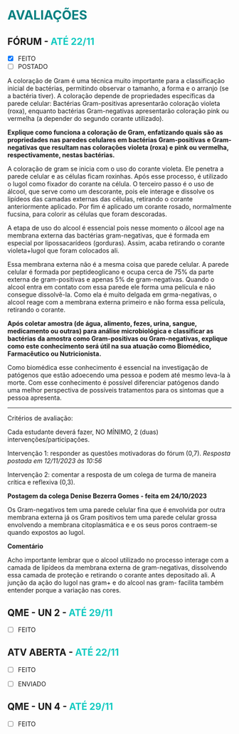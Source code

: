 # <span style="color:teal"> **AVALIAÇÕES** </span>

## FÓRUM - <span style="color:#12cac1">ATÉ 22/11</span>

* [X] FEITO
* [ ] POSTADO

A coloração de Gram é uma técnica muito importante para a classificação inicial de bactérias, permitindo observar o tamanho, a forma e o arranjo (se a bactéria tiver). A coloração depende de propriedades específicas da parede celular:  Bactérias Gram-positivas apresentarão coloração violeta (roxa), enquanto bactérias Gram-negativas apresentarão coloração pink ou vermelha (a depender do segundo corante utilizado).  

**Explique como funciona a coloração de Gram, enfatizando quais são as propriedades nas paredes celulares em bactérias Gram-positivas e Gram-negativas que resultam nas colorações violeta (roxa) e pink ou vermelha, respectivamente, nestas bactérias.**

A coloração de gram se inicia com o uso do corante violeta. Ele penetra a parede celular e as células ficam roxinhas. Após esse processo, é utilizado o lugol como fixador do corante na célula. O terceiro passo é o uso de álcool, que serve como um descorante, pois ele interage e dissolve os lipídeos das camadas externas das células, retirando o corante anteriormente aplicado. Por fim é aplicado um corante rosado, normalmente fucsina, para colorir as células que foram descoradas.

A etapa de uso do alcool é essencial pois nesse momento o álcool age na membrana externa das bactérias gram-negativas, que é formada em especial por lipossacarídeos (gorduras). Assim, acaba retirando o corante violeta+lugol que foram colocados ali.

Essa membrana externa não é a mesma coisa que parede celular. A parede celular é formada por peptideoglicano e ocupa cerca de 75% da parte externa de gram-positivas e apenas 5% de gram-negativas. Quando o alcool entra em contato com essa parede ele forma uma película e não consegue dissolvê-la. Como ela é muito delgada em grma-negativas, o alcool reage com a membrana externa primeiro e não forma essa película, retirando o corante.

**Após coletar amostra (de água, alimento, fezes, urina, sangue, medicamento ou outras) para análise microbiológica e classificar as bactérias da amostra como Gram-positivas ou Gram-negativas, explique como este conhecimento será útil na sua atuação como Biomédico, Farmacêutico ou Nutricionista.**

Como biomédica esse conhecimento é essencial na investigação de patógenos que estão adoecendo uma pessoa e podem até mesmo leva-la à morte. Com esse conhecimento é possível diferenciar patógenos dando uma melhor perspectiva de possíveis tratamentos para os sintomas que a pessoa apresenta.

----------
Critérios de avaliação:

Cada estudante deverá fazer, NO MÍNIMO, 2 (duas) intervenções/participações.

Intervenção 1: responder as questões motivadoras do fórum (0,7). _Resposta postada em 12/11/2023 às 10:56_

Intervenção 2: comentar a resposta de um colega de turma de maneira crítica e reflexiva (0,3).

**Postagem da colega Denise Bezerra Gomes - feita em 24/10/2023**

Os Gram-negativos tem uma parede celular  fina que é envolvida por outra membrana externa já os Gram positivos tem uma parede celular grossa envolvendo a membrana citoplasmática e e os seus poros contraem-se quando expostos ao lugol. 

**Comentário**

Acho importante lembrar que o alcool utilizado no processo interage com a camada de lipídeos da membrana externa de gram-negativas, dissolvendo essa camada de proteção e retirando o corante antes depositado ali. A junção da ação do lugol nas gram+ e do alcool nas gram- facilita também entender porque a variação nas cores.

## QME - UN 2 - <span style="color:#12cac1">ATÉ 29/11</span>

* [ ] FEITO

## ATV ABERTA - <span style="color:#12cac1">ATÉ 22/11</span>

* [ ] FEITO

* [ ] ENVIADO

## QME - UN 4 - <span style="color:#12cac1">ATÉ 29/11</span>

* [ ] FEITO